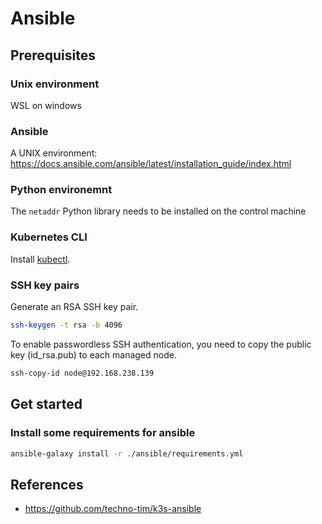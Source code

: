 # Ansible

## Prerequisites

### Unix environment
WSL on windows

### Ansible
A UNIX environment: https://docs.ansible.com/ansible/latest/installation_guide/index.html

### Python environemnt
The `netaddr` Python library needs to be installed on the control machine

### Kubernetes CLI
Install [kubectl](https://kubernetes.io/docs/tasks/tools/).

### SSH key pairs
Generate an RSA SSH key pair.
```zsh
ssh-keygen -t rsa -b 4096
```

To enable passwordless SSH authentication, you need to copy the public key (id_rsa.pub) to each managed node.
```zsh
ssh-copy-id node@192.168.238.139
```

## Get started

### Install some requirements for ansible
```zsh
ansible-galaxy install -r ./ansible/requirements.yml
```

## References

- https://github.com/techno-tim/k3s-ansible